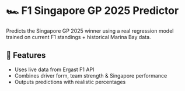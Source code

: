 # 🏎️ F1 Singapore GP 2025 Predictor

Predicts the Singapore GP 2025 winner using a real regression model trained on current F1 standings + historical Marina Bay data.

## 🧠 Features
- Uses live data from Ergast F1 API
- Combines driver form, team strength & Singapore performance
- Outputs predictions with realistic percentages
